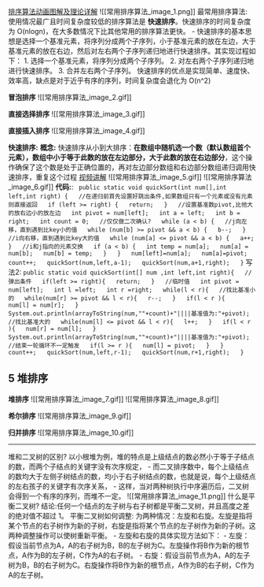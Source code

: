 [排序算法动画图解及理论详解](https://blog.csdn.net/pange1991/article/details/85460755)
![[常用排序算法_image_1.png]]
最常用排序算法:
	使用情况最广且时间复杂度较低的排序算法是 **快速排序**。快速排序的时间复杂度为 O(nlogn)，在大多数情况下比其他常用的排序算法更快。
	-
	快速排序的基本思想是选择一个基准元素，将序列分成两个子序列，小于基准元素的放在左边，大于基准元素的放在右边，然后对左右两个子序列递归地进行快速排序。其实现过程如下：
	1.  选择一个基准元素，将序列分成两个子序列。
	2.  对左右两个子序列递归地进行快速排序。
	3.  合并左右两个子序列。
	快速排序的优点是实现简单、速度快、效率高，缺点是对于近乎有序的序列，时间复杂度会退化为 O(n^2)

**冒泡排序**
	![[常用排序算法_image_2.gif]]

**直接选择排序**
	![[常用排序算法_image_3.gif]]

**直接插入排序**
	![[常用排序算法_image_4.gif]]

**快速排序:**
	**概念:** 快速排序从小到大排序：**在数组中随机选一个数（默认数组首个元素），数组中小于等于此数的放在左边部分，大于此数的放在右边部分**，这个操作确保了这个数是处于正确位置的，再对左边部分数组和右边部分数组递归调用快速排序，重复这个过程
	[视频讲解](https://www.bilibili.com/video/BV1at411T75o/?spm_id_from=333.337.search-card.all.click&vd_source=3a5cfb973d53d830aeaed2af78795ef7)
	![[常用排序算法_image_5.gif]]
	![[常用排序算法_image_6.gif]]
	**代码:**:
	```
	public static void quickSort(int num[],int left,int right) {  
    //在递归前首先设置好跳出条件,如果数组只有一个元素或没有元素则直接返回  
    if (left >= right) {  
        return;  
    }  
    //设置基准数pivot,比他大的放右边小的放左边  
    int pivot = num[left];  
    int a = left;  
    int b = right;  
    int count = 0;  
    //仅仅做二次确认?  
    while (a < b) {  
            //j向左移，直到遇到比key小的值  
            while (num[b] >= pivot && a < b) {  
                b--;  
            }  
            //i向右移，直到遇到比key大的值  
            while (num[a] <= pivot && a < b) {  
                a++;  
            }  
            //i和j指向的元素交换  
            if (a < b) {  
                int temp = num[a];  
                num[a] = num[b];  
                num[b] = temp;  
            }  
        }  
    num[left]=num[a];  
    num[a]=pivot;  
    count++;  
    quickSort(num,left,a-1);  
    quickSort(num,a+1,right);  
    }```
	写法2:
	```
	public static void quickSort(int[] num ,int left,int right){  
    //弹出条件  
	   if(left >= right){  
       return;  
	   }  
	   //临时值  
    int pivot = num[left];  
    int l =left;  
    int r =right;  
    while(l < r){  
        //找比基准小的  
        while(num[r] >= pivot && l < r){  
            r--;  
        }  
        if(l < r ){  
            num[l] = num[r];  
        }  
        System.out.println(arrayToString(num,""+count)+"||||基准值为:"+pivot);  
        //找比基准大的  
        while(num[l] <= pivot && l < r){  
            l++;  
        }  
        if(l < r ){  
            num[r] = num[l];  
        }  
        System.out.println(arrayToString(num,""+count)+"||||基准值为:"+pivot);  
        //结束一轮循环不一定触发  
        if(l >= r ){  
            num[l] = pivot;  
        }  
    }  
    count++;  
	quickSort(num,left,r-1);  
	quickSort(num,r+1,right);  
	}
	```

## 5 堆排序
**堆排序**
	![[常用排序算法_image_7.gif]]
	![[常用排序算法_image_8.gif]]

**希尔排序**
	![[常用排序算法_image_9.gif]]

**归并排序**
	![[常用排序算法_image_10.gif]]

---
堆和二叉树的区别?
	以小根堆为例，堆的特点是上级结点的数必然小于等于子结点的数，而两个子结点的关键字没有次序规定，
	-
	而二叉排序数中，每个上级结点的数均大于左侧子树结点的数，均小于右子树结点的数，也就是说，每个上级结点的左右孩子的关键字有次序关系，
	-
	这样，当对两种树执行中序遍历后，二叉树会得到一个有序的序列，而堆不一定。
	![[常用排序算法_image_11.png]]
什么是平衡二叉树?
	结论:任何一个结点的左子树与右子树都是平衡二叉树，并且高度之差的绝对值不超过 1。
平衡二叉树如何调整:
	为两种情况：左旋和右旋。左旋是指将某个节点的右子树作为新的子树，右旋是指将某个节点的左子树作为新的子树。这两种调整操作可以使树重新平衡。
	-
	左旋和右旋的具体实现方法如下：
	-
	左旋：假设当前节点为A，A的右子树为B，B的左子树为C。左旋操作将B作为新的根节点，A作为B的左子树，C作为A的右子树。
	-
	右旋：假设当前节点为A，A的左子树为B，B的右子树为C。右旋操作将B作为新的根节点，A作为B的右子树，C作为A的左子树。






